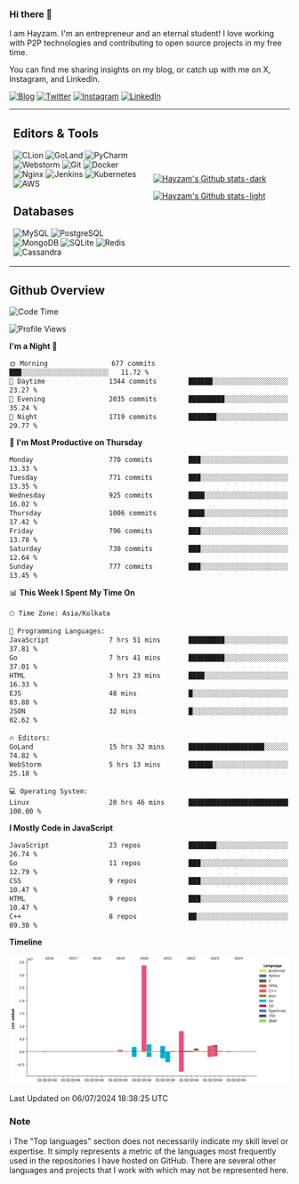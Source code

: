 ### Hi there 👋

I am Hayzam. I'm an entrepreneur and an eternal student! I love working with P2P technologies and contributing to open source projects in my free time.

You can find me sharing insights on my blog, or catch up with me on X, Instagram, and LinkedIn.

[![Blog](https://img.shields.io/badge/Blog-%2312100E.svg?&style=for-the-badge&logo=medium&logoColor=white)](https://hayzam.com)
[![Twitter](https://img.shields.io/badge/Twitter-%231DA1F2.svg?&style=for-the-badge&logo=X&logoColor=white)](https://twitter.com/hayzam_js)
[![Instagram](https://img.shields.io/badge/Instagram-%23E4405F.svg?&style=for-the-badge&logo=instagram&logoColor=white)](https://instagram.com/hayzam.ts)
[![LinkedIn](https://img.shields.io/badge/LinkedIn-%230077B5.svg?&style=for-the-badge&logo=linkedin&logoColor=white)](https://www.linkedin.com/in/hayzam-s-2b9b95139/)

<table width="100%">
<tr>
<td width="50%">

## Editors & Tools

![CLion](https://img.shields.io/badge/-CLion-000000?style=flat&logo=CLion)
![GoLand](https://img.shields.io/badge/-GoLand-000000?style=flat&logo=Goland)
![PyCharm](https://img.shields.io/badge/-PyCharm-000000?style=flat&logo=PyCharm)
![Webstorm](https://img.shields.io/badge/-WebStorm-000000?style=flat&logo=WebStorm)
![Git](https://img.shields.io/badge/-Git-000000?style=flat&logo=git)
![Docker](https://img.shields.io/badge/-Docker-000000?style=flat&logo=docker)
![Nginx](https://img.shields.io/badge/-Nginx-000000?style=flat&logo=nginx)
![Jenkins](https://img.shields.io/badge/-Jenkins-000000?style=flat&logo=jenkins)
![Kubernetes](https://img.shields.io/badge/-Kubernetes-000000?style=flat&logo=kubernetes)
![AWS](https://img.shields.io/badge/-AWS-000000?style=flat&logo=amazon-aws)

## Databases

![MySQL](https://img.shields.io/badge/-MySQL-000000?style=flat&logo=mysql)
![PostgreSQL](https://img.shields.io/badge/-PostgreSQL-000000?style=flat&logo=postgresql)
![MongoDB](https://img.shields.io/badge/-MongoDB-000000?style=flat&logo=mongodb)
![SQLite](https://img.shields.io/badge/-SQLite-000000?style=flat&logo=sqlite)
![Redis](https://img.shields.io/badge/-Redis-000000?style=flat&logo=redis)
![Cassandra](https://img.shields.io/badge/-Cassandra-000000?style=flat&logo=apache-cassandra)
</div>

<td width="50%">
 
[![Hayzam's Github stats-dark](https://github-readme-stats.vercel.app/api?username=hayzamjs&show_icons=true&theme=dark#gh-dark-mode-only)](https://github.com/anuraghazra/github-readme-stats#gh-dark-mode-only)
 
[![Hayzam's Github stats-light](https://github-readme-stats.vercel.app/api?username=hayzamjs&show_icons=true&theme=default#gh-light-mode-only)](https://github.com/anuraghazra/github-readme-stats#gh-light-mode-only)

</td>
</tr>
</table>
 
## Github Overview


<!--START_SECTION:waka-->
![Code Time](http://img.shields.io/badge/Code%20Time-841%20hrs%2015%20mins-blue)

![Profile Views](http://img.shields.io/badge/Profile%20Views-0-blue)

**I'm a Night 🦉** 

```text
🌞 Morning                677 commits         ███░░░░░░░░░░░░░░░░░░░░░░   11.72 % 
🌆 Daytime                1344 commits        ██████░░░░░░░░░░░░░░░░░░░   23.27 % 
🌃 Evening                2035 commits        █████████░░░░░░░░░░░░░░░░   35.24 % 
🌙 Night                  1719 commits        ███████░░░░░░░░░░░░░░░░░░   29.77 % 
```
📅 **I'm Most Productive on Thursday** 

```text
Monday                   770 commits         ███░░░░░░░░░░░░░░░░░░░░░░   13.33 % 
Tuesday                  771 commits         ███░░░░░░░░░░░░░░░░░░░░░░   13.35 % 
Wednesday                925 commits         ████░░░░░░░░░░░░░░░░░░░░░   16.02 % 
Thursday                 1006 commits        ████░░░░░░░░░░░░░░░░░░░░░   17.42 % 
Friday                   796 commits         ███░░░░░░░░░░░░░░░░░░░░░░   13.78 % 
Saturday                 730 commits         ███░░░░░░░░░░░░░░░░░░░░░░   12.64 % 
Sunday                   777 commits         ███░░░░░░░░░░░░░░░░░░░░░░   13.45 % 
```


📊 **This Week I Spent My Time On** 

```text
🕑︎ Time Zone: Asia/Kolkata

💬 Programming Languages: 
JavaScript               7 hrs 51 mins       █████████░░░░░░░░░░░░░░░░   37.81 % 
Go                       7 hrs 41 mins       █████████░░░░░░░░░░░░░░░░   37.01 % 
HTML                     3 hrs 23 mins       ████░░░░░░░░░░░░░░░░░░░░░   16.33 % 
EJS                      48 mins             █░░░░░░░░░░░░░░░░░░░░░░░░   03.88 % 
JSON                     32 mins             █░░░░░░░░░░░░░░░░░░░░░░░░   02.62 % 

🔥 Editors: 
GoLand                   15 hrs 32 mins      ███████████████████░░░░░░   74.82 % 
WebStorm                 5 hrs 13 mins       ██████░░░░░░░░░░░░░░░░░░░   25.18 % 

💻 Operating System: 
Linux                    20 hrs 46 mins      █████████████████████████   100.00 % 
```

**I Mostly Code in JavaScript** 

```text
JavaScript               23 repos            ███████░░░░░░░░░░░░░░░░░░   26.74 % 
Go                       11 repos            ███░░░░░░░░░░░░░░░░░░░░░░   12.79 % 
CSS                      9 repos             ███░░░░░░░░░░░░░░░░░░░░░░   10.47 % 
HTML                     9 repos             ███░░░░░░░░░░░░░░░░░░░░░░   10.47 % 
C++                      8 repos             ██░░░░░░░░░░░░░░░░░░░░░░░   09.30 % 
```



**Timeline**

![Lines of Code chart](https://raw.githubusercontent.com/hayzamjs/hayzamjs/main/assets/bar_graph.png)


 Last Updated on 06/07/2024 18:38:25 UTC
<!--END_SECTION:waka-->


### Note 

:information_source: The "Top languages" section does not necessarily indicate my skill level or expertise. It simply represents a metric of the languages most frequently used in the repositories I have hosted on GitHub. There are several other languages and projects that I work with which may not be represented here. 


